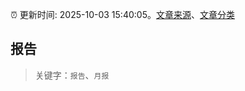 :alarm_clock: 更新时间: 2025-10-03 15:40:05。[文章来源](/README.md)、[文章分类](/TAGS.md)

## 报告


> 关键字：`报告`、`月报`



